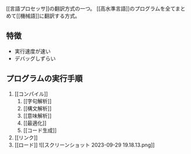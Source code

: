 [[言語プロセッサ]]の翻訳方式の一つ。
[[高水準言語]]のプログラムを全てまとめて[[機械語]]に翻訳する方式。

## 特徴
- 実行速度が速い
- デバッグしずらい

## プログラムの実行手順
1. [[コンパイル]]
	1. [[字句解析]]
	2. [[構文解析]]
	3. [[意味解析]]
	4. [[最適化]]
	5. [[コード生成]]
2. [[リンク]]
3. [[ロード]]
![[スクリーンショット 2023-09-29 19.18.13.png]]